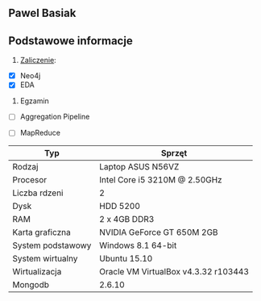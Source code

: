 ## Pawel Basiak

## Podstawowe informacje


1. [Zaliczenie](zad2/readme.md):
 - [x] Neo4j
 - [x] EDA
1. Egzamin
 - [ ] Aggregation Pipeline
 - [ ] MapReduce


Typ  | Sprzęt
------------- | -------------
Rodzaj | Laptop ASUS N56VZ
Procesor | Intel Core i5 3210M @ 2.50GHz
Liczba rdzeni  | 2
Dysk | HDD 5200
RAM | 2 x 4GB DDR3
Karta graficzna | NVIDIA GeForce GT 650M 2GB
System podstawowy | Windows 8.1 64-bit
System wirtualny | Ubuntu 15.10
Wirtualizacja | Oracle VM VirtualBox v4.3.32 r103443
Mongodb | 2.6.10


